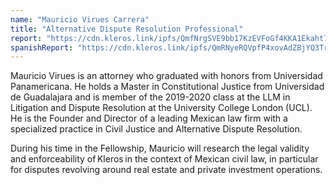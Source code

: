 ```yaml
---
name: "Mauricio Virues Carrera"
title: "Alternative Dispute Resolution Professional"
report: "https://cdn.kleros.link/ipfs/QmfNrgSVE9bb17KzEVFoGf4KKA1Ekaht7ioLjYzheZ6prE/Accommodating%20Kleros%20as%20a%20Decentralized%20Dispute%20Resolution%20Tool%20for%20Civil%20Justice%20Systems%20-%20Theoretical%20Model%20and%20Case%20of%20Application%20-%20Mauricio%20Virues%20-%20Kleros%20Fellowship%20of%20Justice.pdf"
spanishReport: "https://cdn.kleros.link/ipfs/QmRNyeRQVpfP4xovAdZBjYQ3TrYFJP3YKjEKUoMLSnoXnH/Mauricio%20Virues%20Carrera%20-%20Reporte%20del%20Kleros%20Fellowship%20of%20Justice.pdf"
---
```


Mauricio Virues is an attorney who graduated with honors from Universidad Panamericana. He holds a Master in Constitutional Justice from Universidad de Guadalajara and is member of the 2019-2020 class at the LLM in Litigation and Dispute Resolution at the University College London (UCL). He is the Founder and Director of a leading Mexican law firm with a specialized practice in Civil Justice and Alternative Dispute Resolution.

During his time in the Fellowship, Mauricio will research the legal validity and enforceability of Kleros in the context of Mexican civil law, in particular for disputes revolving around real estate and private investment operations.
